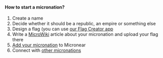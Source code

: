 <section>
    <h4>How to start a micronation?</h4>
    <ol>
        <li> Create a name </li>
        <li> Decide whether it should be a republic, an empire or something else </li>
        <li> Design a flag (you can use <a href="https://play.google.com/store/apps/details?id=dev.bloomflare.flagcreator" target="_blank"> our Flag Creator app</a></li>
        <li> Write a <a href="https://micronations.wiki">MicroWiki</a> article about your micronation and upload your flag there </li>
        <li> <a href="/add">Add your micronation</a> to Micronear </li>
        <li> Connect with <a href="/">other micronations</a> </li>
    </ol>
</section>